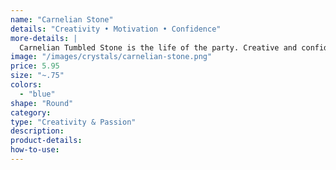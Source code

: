 ```yaml
---
name: "Carnelian Stone"
details: "Creativity • Motivation • Confidence"
more-details: |
  Carnelian Tumbled Stone is the life of the party. Creative and confident, it motivates a rush of vibrancy within the sacral chakra to stimulate your inner star.
image: "/images/crystals/carnelian-stone.png"
price: 5.95
size: "~.75"
colors:
  - "blue"
shape: "Round"
category:
type: "Creativity & Passion"
description:
product-details:
how-to-use:
---
```

